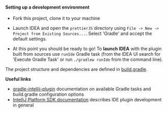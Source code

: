 
#### Setting up a development environment

* Fork this project, clone it to your machine
* Launch IDEA and open the `prettierJS` directory using `File -> New -> Project from Existing Sources...`. Select 'Gradle' and accept the default settings.

* At this point you should be ready to go! To **launch IDEA** with the plugin built from sources use `runIde` Gradle task (from the IDEA UI search for 'Execute Gradle Task' or run `./gradlew runIde` from the command line).

The project structure and dependencies are defined in [build.gradle](./build.gradle).

**Useful links**
* [gradle-intellij-plugin](https://github.com/JetBrains/gradle-intellij-plugin) documentation on available Gradle tasks and build.gradle configuration options
* [IntelliJ Platform SDK documentation](https://plugins.jetbrains.com/docs/intellij) describes IDE plugin development in general
